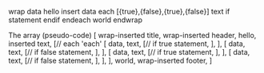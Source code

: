 wrap data
  hello
  insert data
  each [{true},{false},{true},{false}]
    text
    if
      statement
    endif
  endeach
  world
endwrap

The array (pseudo-code)
[
  wrap-inserted title,
  wrap-inserted header,
  hello,
  inserted text,
  [// each
    'each'
    [ data,
      text,
      [// if true
        statement,
      ],
    ],
    [ data,
      text,
      [// if false
        statement,
      ],
    ],
    [ data,
      text,
      [// if true
        statement,
      ],
    ],
    [ data,
      text,
      [// if false
        statement,
      ],
    ],
  ],
  world,
  wrap-inserted footer,
]
